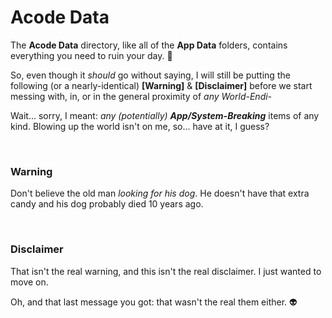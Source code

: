 # Acode Data

The __Acode Data__ directory, like all of the __App Data__ folders, contains everything you need to ruin your day. 🙂

So, even though it *should* go without saying, I will still be putting the following (or a nearly-identical) __[Warning]__ & __[Disclaimer]__ before we start messing with, in, or in the general proximity of *any World-Endi-*

Wait... sorry, I meant: *any (potentially)* __*App/System-Breaking*__ items of any kind. Blowing up the world isn't on me, so... have at it, I guess?


<br />

### Warning

Don't believe the old man *looking for his dog*. He doesn't have that extra candy and his dog probably died 10 years ago.


<br />

### Disclaimer

That isn't the real warning, and this isn't the real disclaimer. I just wanted to move on.

Oh, and that last message you got: that wasn't the real them either. 👽